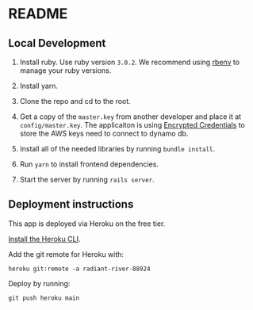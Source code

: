 # README

## Local Development

1. Install ruby. Use ruby version `3.0.2`. We recommend using [rbenv](https://github.com/rbenv/rbenv) to manage your ruby versions.

2. Install yarn.

2. Clone the repo and cd to the root.

3. Get a copy of the `master.key` from another developer and place it at `config/master.key`.
The applicaiton is using [Encrypted Credentials](https://guides.rubyonrails.org/security.html#custom-credentials) to store the AWS keys need to connect to dynamo db.

4. Install all of the needed libraries by running `bundle install`.

5. Run `yarn` to install frontend dependencies.

6. Start the server by running `rails server`.

## Deployment instructions

This app is deployed via Heroku on the free tier.

[Install the Heroku
CLI](https://devcenter.heroku.com/articles/heroku-cli#download-and-install).

Add the git remote for Heroku with:

```
heroku git:remote -a radiant-river-88924
```

Deploy by running:

```
git push heroku main
```
